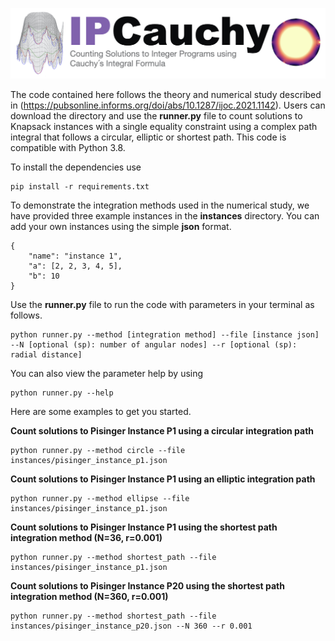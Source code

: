![Screenshot](ipcauchy.jpeg)


The code contained here follows the theory and numerical study described in (https://pubsonline.informs.org/doi/abs/10.1287/ijoc.2021.1142). Users can download the directory and use the **runner.py** file to count solutions to Knapsack instances with a single equality constraint using a complex path integral that follows a circular, elliptic or shortest path. This code is compatible with Python 3.8.

To install the dependencies use

```
pip install -r requirements.txt
```

To demonstrate the integration methods used in the numerical study, we have provided three example instances in the **instances** directory. You can add your own instances using the simple **json** format. 

```
{
    "name": "instance 1",
    "a": [2, 2, 3, 4, 5],
    "b": 10
}
```

Use the **runner.py** file to run the code with parameters in your terminal as follows.

```
python runner.py --method [integration method] --file [instance json] --N [optional (sp): number of angular nodes] --r [optional (sp): radial distance]
```

You can also view the parameter help by using

```
python runner.py --help
```

Here are some examples to get you started.


**Count solutions to Pisinger Instance P1 using a circular integration path**
```
python runner.py --method circle --file instances/pisinger_instance_p1.json
```


**Count solutions to Pisinger Instance P1 using an elliptic integration path**
```
python runner.py --method ellipse --file instances/pisinger_instance_p1.json
```


**Count solutions to Pisinger Instance P1 using the shortest path integration method (N=36, r=0.001)**
```
python runner.py --method shortest_path --file instances/pisinger_instance_p1.json
```


**Count solutions to Pisinger Instance P20 using the shortest path integration method (N=360, r=0.001)**
```
python runner.py --method shortest_path --file instances/pisinger_instance_p20.json --N 360 --r 0.001
```
